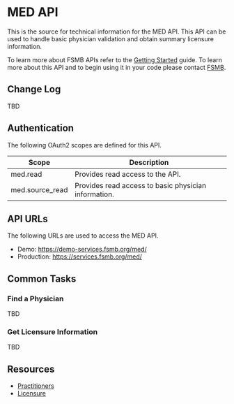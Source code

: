 # MED API

This is the source for technical information for the MED API. This API can be used to handle basic physician validation and obtain summary licensure information. 

To learn more about FSMB APIs refer to the [Getting Started](https://github.com/fsmb/api-docs) guide. To learn more about this API and to begin using it in your code please contact [FSMB](mailto:pdc@fsmb.org).

## Change Log

TBD

## Authentication

The following OAuth2 scopes are defined for this API.

| Scope | Description |
| - | - |
| med.read | Provides read access to the API. |
| med.source_read | Provides read access to basic physician information. |

## API URLs

The following URLs are used to access the MED API.

- Demo: https://demo-services.fsmb.org/med/
- Production: https://services.fsmb.org/med/

## Common Tasks

### Find a Physician

TBD

### Get Licensure Information

TBD

## Resources

- [Practitioners](docs/practitioners/README.md)
- [Licensure](docs/licensure/README.md)
